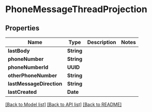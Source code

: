 # PhoneMessageThreadProjection

## Properties
Name | Type | Description | Notes
------------ | ------------- | ------------- | -------------
**lastBody** | **String** |  | 
**phoneNumber** | **String** |  | 
**phoneNumberId** | **UUID** |  | 
**otherPhoneNumber** | **String** |  | 
**lastMessageDirection** | **String** |  | 
**lastCreated** | **Date** |  | 

[[Back to Model list]](../README#documentation-for-models) [[Back to API list]](../README#documentation-for-api-endpoints) [[Back to README]](../README)


